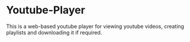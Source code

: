 # Youtube-Player
This is a web-based youtube player for viewing youtube videos, creating playlists and downloading it if required.
